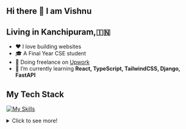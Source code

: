 ## Hi there 👋 I am Vishnu

**Living in Kanchipuram,🇮🇳**
- 
- ❤️ I love building websites
- 🎓 A Final Year CSE student
- 💼 Doing freelance on [Upwork](https://www.upwork.com/freelancers/~010bfc9fdd49a84ea9?mp_source=share)
- 🌱 I’m currently learning **React, TypeScript, TailwindCSS, Django, FastAPI**

## My Tech Stack

   [![My Skills](https://skillicons.dev/icons?i=html,css,js,tailwind,typescript,react,py,django,mysql,linux,gitlab)](https://skillicons.dev)
   
<details>
  <summary>Click to see more!</summary>
  
  <!-- [![Vishnu's GitHub stats](https://github-readme-stats.vercel.app/api?username=Vishnu19091)](https://github.com/anuraghazra/github-readme-stats) -->
  ![Top Langs](https://github-readme-stats.vercel.app/api/top-langs/?username=Vishnu19091&layout=compact)
</details>

<!--
**Vishnu19091/Vishnu19091** is a ✨ _special_ ✨ repository because its `README.md` (this file) appears on your GitHub profile.

Here are some ideas to get you started:

- 🔭 I’m currently working on ...

- 👯 I’m looking to collaborate on ...
- 🤔 I’m looking for help with ...
- 💬 Ask me about ...
- 📫 How to reach me: ...
- 😄 Pronouns: ...
- ⚡ Fun fact: ...

-->
